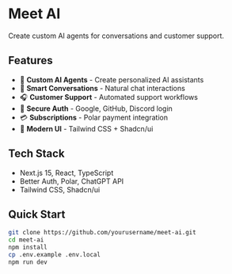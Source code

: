 # Meet AI

Create custom AI agents for conversations and customer support. 

## Features

- 🤖 **Custom AI Agents** - Create personalized AI assistants
- 💬 **Smart Conversations** - Natural chat interactions
- 🎧 **Customer Support** - Automated support workflows
- 🔐 **Secure Auth** - Google, GitHub, Discord login
- 💳 **Subscriptions** - Polar payment integration
- 🎨 **Modern UI** - Tailwind CSS + Shadcn/ui

## Tech Stack

- Next.js 15, React, TypeScript
- Better Auth, Polar, ChatGPT API
- Tailwind CSS, Shadcn/ui

## Quick Start

```bash
git clone https://github.com/yourusername/meet-ai.git
cd meet-ai
npm install
cp .env.example .env.local
npm run dev
```

